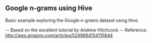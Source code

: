 ## Google n-grams using Hive

Basic example exploring the Google n-grams dataset using Hive.

-- Based on the excellent tutorial by Andrew Hitchcock
-- Reference: http://aws.amazon.com/articles/5249664154115844

